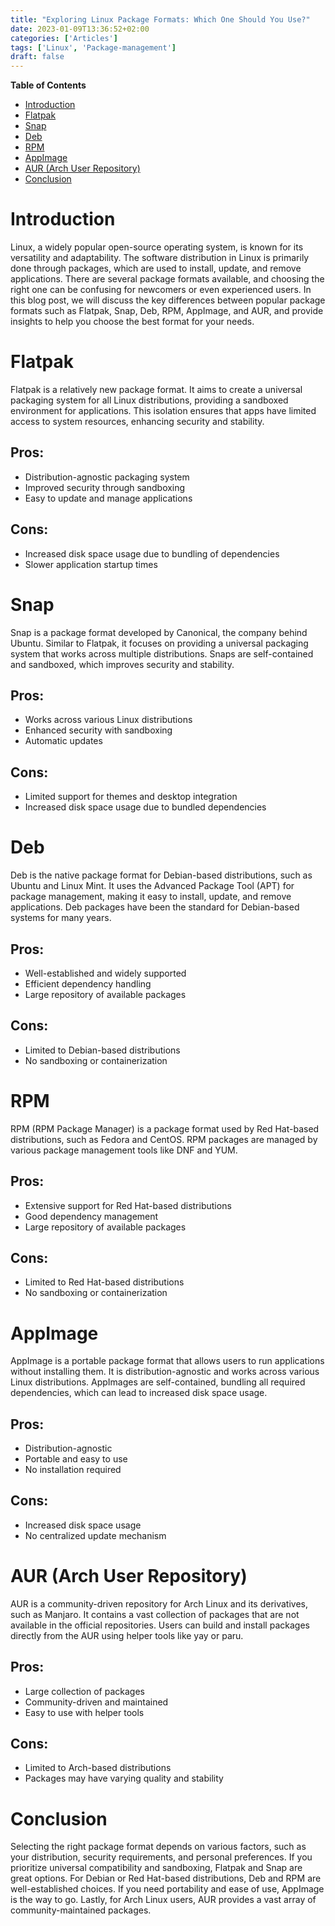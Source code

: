 ```yaml
---
title: "Exploring Linux Package Formats: Which One Should You Use?"
date: 2023-01-09T13:36:52+02:00
categories: ['Articles']
tags: ['Linux', 'Package-management']
draft: false
---
```


<!-- markdown-toc start - Don't edit this section. Run M-x markdown-toc-refresh-toc -->
**Table of Contents**

- [Introduction](#introduction)
- [Flatpak](#flatpak)
- [Snap](#snap)
- [Deb](#deb)
- [RPM](#rpm)
- [AppImage](#appimage)
- [AUR (Arch User Repository)](#aur-arch-user-repository)
- [Conclusion](#conclusion)

<!-- markdown-toc end -->

# Introduction

Linux, a widely popular open-source operating system, is known for its versatility and adaptability. 
The software distribution in Linux is primarily done through packages, which are used to install, update, and remove applications. 
There are several package formats available, and choosing the right one can be confusing for newcomers or even experienced users. 
In this blog post, we will discuss the key differences between popular package formats such as Flatpak, Snap, Deb, RPM, AppImage, and AUR, and provide insights to help you choose the best format for your needs.

# Flatpak

Flatpak is a relatively new package format. 
It aims to create a universal packaging system for all Linux distributions, providing a sandboxed environment for applications. 
This isolation ensures that apps have limited access to system resources, enhancing security and stability.

## Pros:

- Distribution-agnostic packaging system
- Improved security through sandboxing
- Easy to update and manage applications

## Cons:

- Increased disk space usage due to bundling of dependencies
- Slower application startup times

# Snap

Snap is a package format developed by Canonical, the company behind Ubuntu. 
Similar to Flatpak, it focuses on providing a universal packaging system that works across multiple distributions. 
Snaps are self-contained and sandboxed, which improves security and stability.

## Pros:

- Works across various Linux distributions
- Enhanced security with sandboxing
- Automatic updates

## Cons:

- Limited support for themes and desktop integration
- Increased disk space usage due to bundled dependencies

# Deb

Deb is the native package format for Debian-based distributions, such as Ubuntu and Linux Mint. 
It uses the Advanced Package Tool (APT) for package management, making it easy to install, update, and remove applications. 
Deb packages have been the standard for Debian-based systems for many years.

## Pros:

- Well-established and widely supported
- Efficient dependency handling
- Large repository of available packages

## Cons:

- Limited to Debian-based distributions
- No sandboxing or containerization

# RPM

RPM (RPM Package Manager) is a package format used by Red Hat-based distributions, such as Fedora and CentOS. 
RPM packages are managed by various package management tools like DNF and YUM.

## Pros:

- Extensive support for Red Hat-based distributions
- Good dependency management
- Large repository of available packages

## Cons:

- Limited to Red Hat-based distributions
- No sandboxing or containerization

# AppImage

AppImage is a portable package format that allows users to run applications without installing them. 
It is distribution-agnostic and works across various Linux distributions. 
AppImages are self-contained, bundling all required dependencies, which can lead to increased disk space usage.

## Pros:

- Distribution-agnostic
- Portable and easy to use
- No installation required

## Cons:

- Increased disk space usage
- No centralized update mechanism

# AUR (Arch User Repository)

AUR is a community-driven repository for Arch Linux and its derivatives, such as Manjaro. 
It contains a vast collection of packages that are not available in the official repositories. 
Users can build and install packages directly from the AUR using helper tools like yay or paru.

## Pros:

- Large collection of packages
- Community-driven and maintained
- Easy to use with helper tools

## Cons:

- Limited to Arch-based distributions
- Packages may have varying quality and stability

# Conclusion

Selecting the right package format depends on various factors, such as your distribution, security requirements, and personal preferences. 
If you prioritize universal compatibility and sandboxing, Flatpak and Snap are great options. 
For Debian or Red Hat-based distributions, Deb and RPM are well-established choices. 
If you need portability and ease of use, AppImage is the way to go. Lastly, for Arch Linux users, AUR provides a vast array of community-maintained packages.

